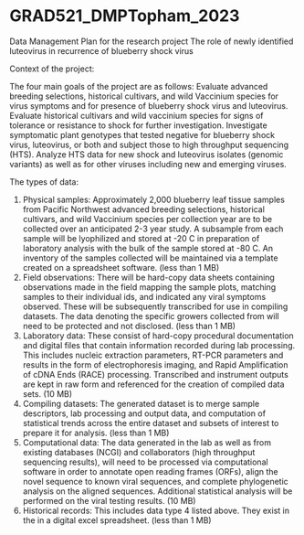 # GRAD521_DMPTopham_2023

Data Management Plan for the research project The role of newly identified luteovirus in recurrence of blueberry shock virus

Context of the project:

The four main goals of the project are as follows:
	Evaluate advanced breeding selections, historical cultivars, and wild Vaccinium species for virus symptoms and for presence of blueberry shock virus and luteovirus.
	Evaluate historical cultivars and wild vaccinium species for signs of tolerance or resistance to shock for further investigation.
	Investigate symptomatic plant genotypes that tested negative for blueberry shock virus, luteovirus, or both and subject those to high throughput sequencing (HTS). 
	Analyze HTS data for new shock and luteovirus isolates (genomic variants) as well as for other viruses including new and emerging viruses. 

The types of data:
1.	Physical samples: Approximately 2,000 blueberry leaf tissue samples from Pacific Northwest advanced breeding selections, historical cultivars, and wild Vaccinium species per collection year are to be collected over an anticipated 2-3 year study. A subsample from each sample will be lyophilized and stored at -20 C in preparation of laboratory analysis with the bulk of the sample stored at -80 C. An inventory of the samples collected will be maintained via a template created on a spreadsheet software. (less than 1 MB)
2.	Field observations: There will be hard-copy data sheets containing observations made in the field mapping the sample plots, matching samples to their individual ids, and indicated any viral symptoms observed. These will be subsequently transcribed for use in compiling datasets. The data denoting the specific growers collected from will need to be protected and not disclosed. (less than 1 MB)
3.	Laboratory data: These consist of hard-copy procedural documentation and digital files that contain information recorded during lab processing. This includes nucleic extraction parameters, RT-PCR parameters and results in the form of electrophoresis imaging, and Rapid Amplification of cDNA Ends (RACE) processing. Transcribed and instrument outputs are kept in raw form and referenced for the creation of compiled data sets. (10 MB)
4.	Compiling datasets: The generated dataset is to merge sample descriptors, lab processing and output data, and computation of statistical trends across the entire dataset and subsets of interest to prepare it for analysis. (less than 1 MB)
5.	Computational data: The data generated in the lab as well as from existing databases (NCGI) and collaborators (high throughput sequencing results), will need to be processed via computational software in order to annotate open reading frames (ORFs), align the novel sequence to known viral sequences, and complete phylogenetic analysis on the aligned sequences. Additional statistical analysis will be performed on the viral testing results. (10 MB)
6.	Historical records: This includes data type 4 listed above. They exist in the in a digital excel spreadsheet. (less than 1 MB)  

